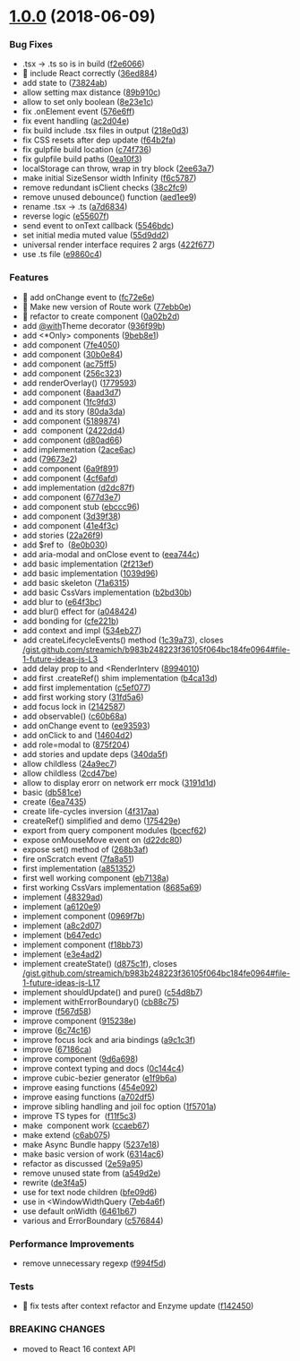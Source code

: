 # [1.0.0](https://github.com/MailOnline/libreact/compare/v0.5.0...v1.0.0) (2018-06-09)


### Bug Fixes

* .tsx -> .ts so <WindowWidthQuery> is in build ([f2e6066](https://github.com/MailOnline/libreact/commit/f2e6066))
* 🐛 include React correctly ([36ed884](https://github.com/MailOnline/libreact/commit/36ed884))
* add state to <WidthSensor> ([73824ab](https://github.com/MailOnline/libreact/commit/73824ab))
* allow setting max distance ([89b910c](https://github.com/MailOnline/libreact/commit/89b910c))
* allow to set only boolean ([8e23e1c](https://github.com/MailOnline/libreact/commit/8e23e1c))
* fix .onElement event ([576e6ff](https://github.com/MailOnline/libreact/commit/576e6ff))
* fix <MediaSensor> event handling ([ac2d04e](https://github.com/MailOnline/libreact/commit/ac2d04e))
* fix build include .tsx files in output ([218e0d3](https://github.com/MailOnline/libreact/commit/218e0d3))
* fix CSS resets after dep update ([f64b2fa](https://github.com/MailOnline/libreact/commit/f64b2fa))
* fix gulpfile build location ([c74f736](https://github.com/MailOnline/libreact/commit/c74f736))
* fix gulpfile build paths ([0ea10f3](https://github.com/MailOnline/libreact/commit/0ea10f3))
* localStorage can throw, wrap in try block ([2ee63a7](https://github.com/MailOnline/libreact/commit/2ee63a7))
* make initial SizeSensor width Infinity ([f6c5787](https://github.com/MailOnline/libreact/commit/f6c5787))
* remove redundant isClient checks ([38c2fc9](https://github.com/MailOnline/libreact/commit/38c2fc9))
* remove unused debounce() function ([aed1ee9](https://github.com/MailOnline/libreact/commit/aed1ee9))
* rename .tsx -> .ts ([a7d6834](https://github.com/MailOnline/libreact/commit/a7d6834))
* reverse <ElectronOnly> logic ([e55607f](https://github.com/MailOnline/libreact/commit/e55607f))
* send event to onText callback ([5546bdc](https://github.com/MailOnline/libreact/commit/5546bdc))
* set initial media muted value ([55d9dd2](https://github.com/MailOnline/libreact/commit/55d9dd2))
* universal render interface requires 2 args ([422f677](https://github.com/MailOnline/libreact/commit/422f677))
* use .ts file ([e9860c4](https://github.com/MailOnline/libreact/commit/e9860c4))


### Features

* 🎸 add onChange event to <LocationSensor> ([fc72e6e](https://github.com/MailOnline/libreact/commit/fc72e6e))
* 🎸 Make new version of Route work ([77ebb0e](https://github.com/MailOnline/libreact/commit/77ebb0e))
* 🎸 refactor to create <Match> component ([0a02b2d](https://github.com/MailOnline/libreact/commit/0a02b2d))
* add [@with](https://github.com/with)Theme decorator ([936f99b](https://github.com/MailOnline/libreact/commit/936f99b))
* add <*Only> components ([9beb8e1](https://github.com/MailOnline/libreact/commit/9beb8e1))
* add <AfterDraf> component ([7fe4050](https://github.com/MailOnline/libreact/commit/7fe4050))
* add <AfterTimeout> component ([30b0e84](https://github.com/MailOnline/libreact/commit/30b0e84))
* add <Animation> component ([ac75ff5](https://github.com/MailOnline/libreact/commit/ac75ff5))
* add <Dimmable> component ([256c323](https://github.com/MailOnline/libreact/commit/256c323))
* add <Dimmable> renderOverlay() ([1779593](https://github.com/MailOnline/libreact/commit/1779593))
* add <DropArea> component ([8aad3d7](https://github.com/MailOnline/libreact/commit/8aad3d7))
* add <ErrorBoundary> component ([1fc9fd3](https://github.com/MailOnline/libreact/commit/1fc9fd3))
* add <ExitSensor> and its story ([80da3da](https://github.com/MailOnline/libreact/commit/80da3da))
* add <IdleSensor> component ([5189874](https://github.com/MailOnline/libreact/commit/5189874))
* add <Img> component ([2422dd4](https://github.com/MailOnline/libreact/commit/2422dd4))
* add <InlineWidthQuery> component ([d80ad66](https://github.com/MailOnline/libreact/commit/d80ad66))
* add <Overlay> implementation ([2ace6ac](https://github.com/MailOnline/libreact/commit/2ace6ac))
* add <Pluggable> ([79673e2](https://github.com/MailOnline/libreact/commit/79673e2))
* add <Render> component ([6a9f891](https://github.com/MailOnline/libreact/commit/6a9f891))
* add <RenderInterval> component ([4cf6afd](https://github.com/MailOnline/libreact/commit/4cf6afd))
* add <Ripple> implementation ([d2dc87f](https://github.com/MailOnline/libreact/commit/d2dc87f))
* add <Tween> component ([677d3e7](https://github.com/MailOnline/libreact/commit/677d3e7))
* add <Upload> component stub ([ebccc96](https://github.com/MailOnline/libreact/commit/ebccc96))
* add <WhenIdle> component ([3d39f38](https://github.com/MailOnline/libreact/commit/3d39f38))
* add <WindowWidthQuery> component ([41e4f3c](https://github.com/MailOnline/libreact/commit/41e4f3c))
* add <WindowWidthSensor> stories ([22a26f9](https://github.com/MailOnline/libreact/commit/22a26f9))
* add $ref to <Img> ([8e0b030](https://github.com/MailOnline/libreact/commit/8e0b030))
* add aria-modal and onClose event to <Modal> ([eea744c](https://github.com/MailOnline/libreact/commit/eea744c))
* add basic <OutsideClick> implementation ([2f213ef](https://github.com/MailOnline/libreact/commit/2f213ef))
* add basic <ScratchSensor> implementation ([1039d96](https://github.com/MailOnline/libreact/commit/1039d96))
* add basic <Slider> skeleton ([71a6315](https://github.com/MailOnline/libreact/commit/71a6315))
* add basic CssVars implementation ([b2bd30b](https://github.com/MailOnline/libreact/commit/b2bd30b))
* add blur to <Dimmable> ([e64f3bc](https://github.com/MailOnline/libreact/commit/e64f3bc))
* add blur() effect for <Modal> ([a048424](https://github.com/MailOnline/libreact/commit/a048424))
* add bonding for <ScratchSensor> ([cfe221b](https://github.com/MailOnline/libreact/commit/cfe221b))
* add context <Provider> and <Consumer> impl ([534eb27](https://github.com/MailOnline/libreact/commit/534eb27))
* add createLifecycleEvents() method ([1c39a73](https://github.com/MailOnline/libreact/commit/1c39a73)), closes [/gist.github.com/streamich/b983b248223f36105f064bc184fe0964#file-1-future-ideas-js-L3](https://github.com//gist.github.com/streamich/b983b248223f36105f064bc184fe0964/issues/file-1-future-ideas-js-L3)
* add delay prop to <Render> and <RenderInterv ([8994010](https://github.com/MailOnline/libreact/commit/8994010))
* add first .createRef() shim implementation ([b4ca13d](https://github.com/MailOnline/libreact/commit/b4ca13d))
* add first <ClassList> implementation ([c5ef077](https://github.com/MailOnline/libreact/commit/c5ef077))
* add first <WidthQuery> working story ([31fd5a6](https://github.com/MailOnline/libreact/commit/31fd5a6))
* add focus lock in <Modal> ([2142587](https://github.com/MailOnline/libreact/commit/2142587))
* add observable() ([c60b68a](https://github.com/MailOnline/libreact/commit/c60b68a))
* add onChange event to <Media> ([ee93593](https://github.com/MailOnline/libreact/commit/ee93593))
* add onClick to <Overlay> and <Modal> ([14604d2](https://github.com/MailOnline/libreact/commit/14604d2))
* add role=modal to <Overlay> ([875f204](https://github.com/MailOnline/libreact/commit/875f204))
* add stories and update deps ([340da5f](https://github.com/MailOnline/libreact/commit/340da5f))
* allow childless <WindowScrollSensor> ([24a9ec7](https://github.com/MailOnline/libreact/commit/24a9ec7))
* allow childless <WindowSizeSensor> ([2cd47be](https://github.com/MailOnline/libreact/commit/2cd47be))
* allow to display erorr on network err mock ([3191d1d](https://github.com/MailOnline/libreact/commit/3191d1d))
* basic <Upload> ([db581ce](https://github.com/MailOnline/libreact/commit/db581ce))
* create <Portal> ([6ea7435](https://github.com/MailOnline/libreact/commit/6ea7435))
* create life-cycles inversion ([4f317aa](https://github.com/MailOnline/libreact/commit/4f317aa))
* createRef() simplified and demo ([175429e](https://github.com/MailOnline/libreact/commit/175429e))
* export <View> from query component modules ([bcecf62](https://github.com/MailOnline/libreact/commit/bcecf62))
* expose onMouseMove event on <MouseSensor> ([d22dc80](https://github.com/MailOnline/libreact/commit/d22dc80))
* expose set() method of <Toggle> ([268b3af](https://github.com/MailOnline/libreact/commit/268b3af))
* fire onScratch event ([7fa8a51](https://github.com/MailOnline/libreact/commit/7fa8a51))
* first <Dimmer> implementation ([a851352](https://github.com/MailOnline/libreact/commit/a851352))
* first well working <Parallax> component ([eb7138a](https://github.com/MailOnline/libreact/commit/eb7138a))
* first working CssVars implementation ([8685a69](https://github.com/MailOnline/libreact/commit/8685a69))
* implement <ActiveSensor> ([48329ad](https://github.com/MailOnline/libreact/commit/48329ad))
* implement <FocusSensor> ([a6120e9](https://github.com/MailOnline/libreact/commit/a6120e9))
* implement <Group> component ([0969f7b](https://github.com/MailOnline/libreact/commit/0969f7b))
* implement <Modal> ([a8c2d07](https://github.com/MailOnline/libreact/commit/a8c2d07))
* implement <ShouldUpdate> ([b647edc](https://github.com/MailOnline/libreact/commit/b647edc))
* implement <WidthQuery> component ([f18bb73](https://github.com/MailOnline/libreact/commit/f18bb73))
* implement <WindowWidthSensor> ([e3e4ad2](https://github.com/MailOnline/libreact/commit/e3e4ad2))
* implement createState() ([d875c1f](https://github.com/MailOnline/libreact/commit/d875c1f)), closes [/gist.github.com/streamich/b983b248223f36105f064bc184fe0964#file-1-future-ideas-js-L17](https://github.com//gist.github.com/streamich/b983b248223f36105f064bc184fe0964/issues/file-1-future-ideas-js-L17)
* implement shouldUpdate() and pure() ([c54d8b7](https://github.com/MailOnline/libreact/commit/c54d8b7))
* implement withErrorBoundary() ([cb88c75](https://github.com/MailOnline/libreact/commit/cb88c75))
* improve <AfterDraf> ([f567d58](https://github.com/MailOnline/libreact/commit/f567d58))
* improve <Dimmer> component ([915238e](https://github.com/MailOnline/libreact/commit/915238e))
* improve <ExitSensor> ([6c74c16](https://github.com/MailOnline/libreact/commit/6c74c16))
* improve <Modal> focus lock and aria bindings ([a9c1c3f](https://github.com/MailOnline/libreact/commit/a9c1c3f))
* improve <Overlay> ([67186ca](https://github.com/MailOnline/libreact/commit/67186ca))
* improve <Slider> component ([9d6a698](https://github.com/MailOnline/libreact/commit/9d6a698))
* improve context typing and docs ([0c144c4](https://github.com/MailOnline/libreact/commit/0c144c4))
* improve cubic-bezier generator ([e1f9b6a](https://github.com/MailOnline/libreact/commit/e1f9b6a))
* improve easing functions ([454e092](https://github.com/MailOnline/libreact/commit/454e092))
* improve easing functions ([a702df5](https://github.com/MailOnline/libreact/commit/a702df5))
* improve sibling handling and joil foc option ([1f5701a](https://github.com/MailOnline/libreact/commit/1f5701a))
* improve TS types for <Img> ([f11f5c3](https://github.com/MailOnline/libreact/commit/f11f5c3))
* make <Img> component work ([ccaeb67](https://github.com/MailOnline/libreact/commit/ccaeb67))
* make <Parallax> extend <VieportScrollSensor> ([c6ab075](https://github.com/MailOnline/libreact/commit/c6ab075))
* make Async Bundle happy ([5237e18](https://github.com/MailOnline/libreact/commit/5237e18))
* make basic version of <Parallax> work ([6314ac6](https://github.com/MailOnline/libreact/commit/6314ac6))
* refactor as discussed ([2e59a95](https://github.com/MailOnline/libreact/commit/2e59a95))
* remove unused state from <Ripple> ([a549d2e](https://github.com/MailOnline/libreact/commit/a549d2e))
* rewrite <WindowWidthSensor> ([de3f4a5](https://github.com/MailOnline/libreact/commit/de3f4a5))
* use <span> for text node children <Dimmable> ([bfe09d6](https://github.com/MailOnline/libreact/commit/bfe09d6))
* use <WindowWidthSensor> in <WindowWidthQuery ([7eb4a6f](https://github.com/MailOnline/libreact/commit/7eb4a6f))
* use default onWidth ([6461b67](https://github.com/MailOnline/libreact/commit/6461b67))
* various and ErrorBoundary ([c576844](https://github.com/MailOnline/libreact/commit/c576844))


### Performance Improvements

* remove unnecessary regexp ([f994f5d](https://github.com/MailOnline/libreact/commit/f994f5d))


### Tests

* 💍 fix tests after context refactor and Enzyme update ([f142450](https://github.com/MailOnline/libreact/commit/f142450))


### BREAKING CHANGES

* moved to React 16 context API
